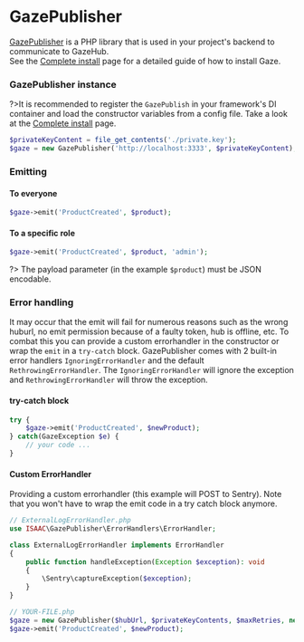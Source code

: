 # GazePublisher
[GazePublisher](https://github.com/isaaceindhoven/GazePublisher) is a PHP library that is used in your project's backend to communicate to GazeHub.<br/>See the [Complete install](complete-install.md) page for a detailed guide of how to install Gaze.

### GazePublisher instance
?>It is recommended to register the `GazePublish` in your framework's DI container and load the constructor variables from a config file. Take a look at the [Complete install](complete-install) page.

```php
$privateKeyContent = file_get_contents('./private.key');
$gaze = new GazePublisher('http://localhost:3333', $privateKeyContent);
```

### Emitting

<!-- tabs:start -->

#### **To everyone**

```php
$gaze->emit('ProductCreated', $product);
```

#### **To a specific role**

```php
$gaze->emit('ProductCreated', $product, 'admin'); 
```

<!-- tabs:end -->

?> The payload parameter (in the example `$product`) must be JSON encodable.

### Error handling

It may occur that the emit will fail for numerous reasons such as the wrong huburl, no emit permission because of a faulty token, hub is offline, etc. To combat this you can provide a custom errorhandler in the constructor or wrap the `emit` in a `try-catch` block. GazePublisher comes with 2 built-in error handlers `IgnoringErrorHandler` and the default `RethrowingErrorHandler`. The `IgnoringErrorHandler` will ignore the exception and `RethrowingErrorHandler` will throw the exception.

<!-- tabs:start -->

#### **try-catch block**

```php
try {
    $gaze->emit('ProductCreated', $newProduct);
} catch(GazeException $e) {
    // your code ...
}
```

#### **Custom ErrorHandler**

Providing a custom errorhandler (this example will POST to Sentry). Note that you won't have to wrap the emit code in a try catch block anymore.

```php
// ExternalLogErrorHandler.php
use ISAAC\GazePublisher\ErrorHandlers\ErrorHandler;

class ExternalLogErrorHandler implements ErrorHandler
{
    public function handleException(Exception $exception): void
    {
        \Sentry\captureException($exception);
    }
}

// YOUR-FILE.php
$gaze = new GazePublisher($hubUrl, $privateKeyContents, $maxRetries, new ExternalLogErrorHandler());
$gaze->emit('ProductCreated', $newProduct);
```

<!-- tabs:end -->
